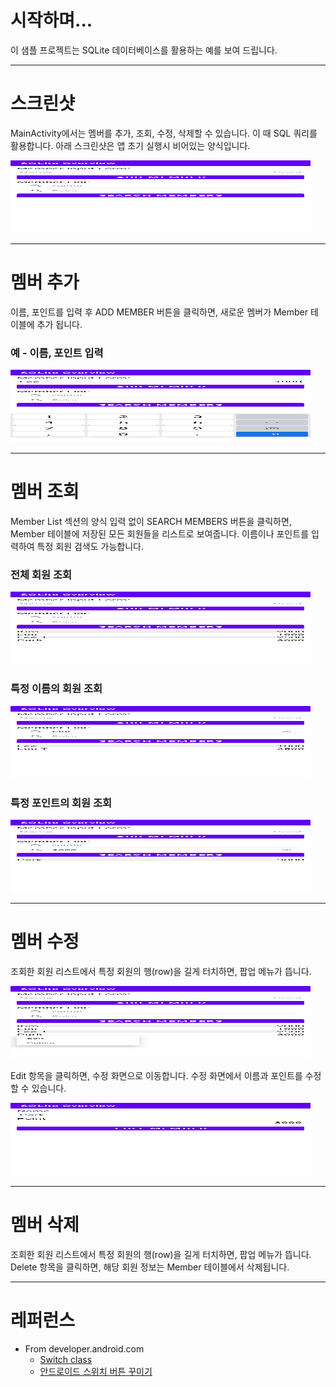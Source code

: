 # 시작하며...

이 샘플 프로젝트는 SQLite 데이터베이스를 활용하는 예를 보여 드립니다.

---

# 스크린샷

MainActivity에서는 멤버를 추가, 조회, 수정, 삭제할 수 있습니다. 
이 때 SQL 쿼리를 활용합니다.
아래 스크린샷은 앱 초기 실행시 비어있는 양식입니다.

<img src="./screenshot-01.png" width="480" height="116">

---

# 멤버 추가

이름, 포인트를 입력 후 ADD MEMBER 버튼을 클릭하면, 새로운 멤버가 Member 테이블에 추가 됩니다.

### 예 - 이름, 포인트 입력

<img src="./screenshot-02.png" width="480" height="116">

---

# 멤버 조회

Member List 섹션의 양식 입력 없이 SEARCH MEMBERS 버튼을 클릭하면, 
Member 테이블에 저장된 모든 회원들을 리스트로 보여줍니다. 
이름이나 포인트를 입력하여 특정 회원 검색도 가능합니다.

### 전체 회원 조회

<img src="./screenshot-03.png" width="480" height="116">

### 특정 이름의 회원 조회

<img src="./screenshot-04.png" width="480" height="116">

### 특정 포인트의 회원 조회

<img src="./screenshot-05.png" width="480" height="116">

---

# 멤버 수정

조회한 회원 리스트에서 특정 회원의 행(row)을 길게 터치하면, 
팝업 메뉴가 뜹니다. 

<img src="./screenshot-06.png" width="480" height="116">

Edit 항목을 클릭하면, 수정 화면으로 이동합니다. 
수정 화면에서 이름과 포인트를 수정할 수 있습니다.

<img src="./screenshot-07.png" width="480" height="116">

---

# 멤버 삭제

조회한 회원 리스트에서 특정 회원의 행(row)을 길게 터치하면, 
팝업 메뉴가 뜹니다.
Delete 항목을 클릭하면, 
해당 회원 정보는 Member 테이블에서 삭제됩니다.

---

# 레퍼런스

* From developer.android.com
  * [Switch class](https://developer.android.com/reference/android/widget/Switch)
  * [안드로이드 스위치 버튼 꾸미기](https://black-jin0427.tistory.com/81)
